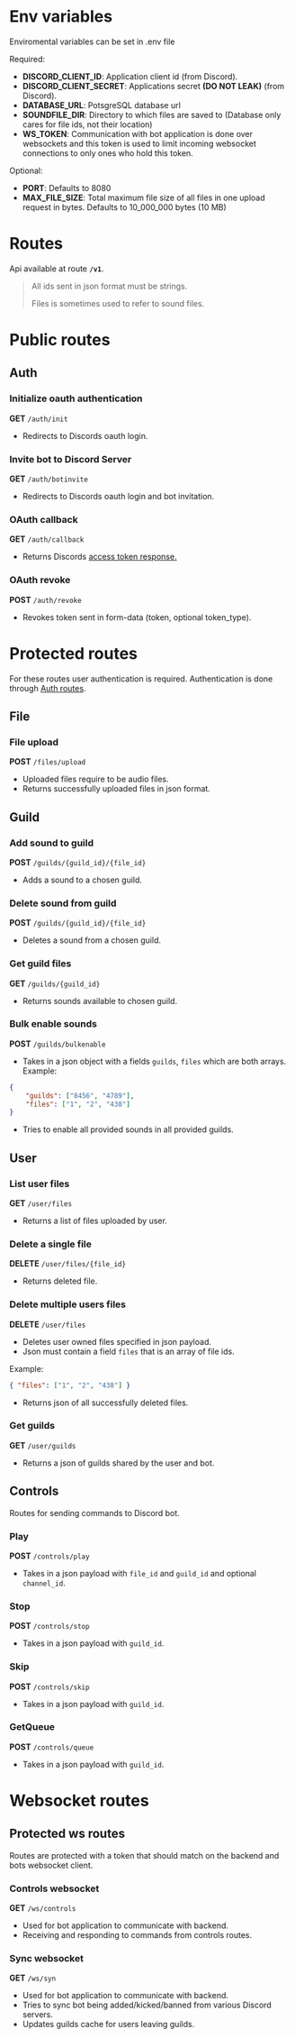 # Env variables
Enviromental variables can be set in .env file

Required: 
- **DISCORD_CLIENT_ID**: Application client id (from Discord).
- **DISCORD_CLIENT_SECRET**: Applications secret **(DO NOT LEAK)** (from Discord).
- **DATABASE_URL**: PotsgreSQL database url
- **SOUNDFILE_DIR**: Directory to which files are saved to (Database only cares for file ids, not their location)
- **WS_TOKEN**: Communication with bot application is done over websockets and this token is used to limit incoming websocket connections to only ones who hold this token.

Optional:
- **PORT**: Defaults to 8080
- **MAX_FILE_SIZE**: Total maximum file size of all files in one upload request in bytes. Defaults
  to 10_000_000 bytes (10 MB)

# Routes
Api available at route **`/v1`**.

> All ids sent in json format must be strings.
>
> Files is sometimes used to refer to sound files.

# Public routes

## Auth

### Initialize oauth authentication 
**GET** `/auth/init`
- Redirects to Discords oauth login.

### Invite bot to Discord Server
**GET** `/auth/botinvite`
- Redirects to Discords oauth login and bot invitation.

### OAuth callback
**GET** `/auth/callback`
- Returns Discords [access token response.](https://discord.com/developers/docs/topics/oauth2#authorization-code-grant-access-token-response)

### OAuth revoke
**POST** `/auth/revoke`
- Revokes token sent in form-data (token, optional token_type).

# Protected routes
For these routes user authentication is required.
Authentication is done through [Auth routes](#auth).

## File

### File upload
**POST** `/files/upload`
- Uploaded files require to be audio files. 
- Returns successfully uploaded files in json format.

## Guild

### Add sound to guild
**POST** `/guilds/{guild_id}/{file_id}`
- Adds a sound to a chosen guild.

### Delete sound from guild
**POST** `/guilds/{guild_id}/{file_id}`
- Deletes a sound from a chosen guild.

### Get guild files
**GET** `/guilds/{guild_id}`
- Returns sounds available to chosen guild.

### Bulk enable sounds
**POST** `/guilds/bulkenable`
- Takes in a json object with a fields `guilds`, `files` which are both arrays.
Example:
```json
{
    "guilds": ["8456", "4789"],
    "files": ["1", "2", "438"]
}
```
- Tries to enable all provided sounds in all provided guilds.

## User

### List user files
**GET** `/user/files`
- Returns a list of files uploaded by user.

### Delete a single file
**DELETE** `/user/files/{file_id}`
- Returns deleted file.

### Delete multiple users files
**DELETE** `/user/files`
- Deletes user owned files specified in json payload.
- Json must contain a field `files` that is an array of file ids.

Example:
```json
{ "files": ["1", "2", "438"] }
```
- Returns json of all successfully deleted files.

### Get guilds
**GET** `/user/guilds`
- Returns a json of guilds shared by the user and bot.

## Controls
Routes for sending commands to Discord bot.

### Play
**POST** `/controls/play`
- Takes in a json payload with `file_id` and `guild_id` and optional `channel_id`.

### Stop
**POST** `/controls/stop`
- Takes in a json payload with `guild_id`.

### Skip
**POST** `/controls/skip`
- Takes in a json payload with `guild_id`.

### GetQueue
**POST** `/controls/queue`
- Takes in a json payload with `guild_id`.

# Websocket routes

## Protected ws routes
Routes are protected with a token that should match on the backend and bots websocket client.

### Controls websocket
**GET** `/ws/controls`
- Used for bot application to communicate with backend.
- Receiving and responding to commands from controls routes.

### Sync websocket
**GET** `/ws/syn`
- Used for bot application to communicate with backend.
- Tries to sync bot being added/kicked/banned from various Discord servers.
- Updates guilds cache for users leaving guilds.
